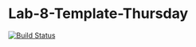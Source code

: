 # Lab-8-Template-Thursday 
[![Build Status](https://travis-ci.org/Jakaria08/Lab-8-Template-Thursday.svg?branch=master)](https://travis-ci.org/Jakaria08/Lab-8-Template-Thursday)

